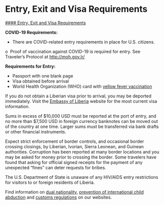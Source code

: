 # Entry, Exit and Visa Requirements

[#### Entry, Exit and Visa Requirements](javascript:void(0); "Entry, Exit and Visa Requirements")

**COVID-19 Requirements:**

* There are COVID-related entry requirements in place for U.S. citizens.

o  Proof of vaccination against COVID-19 is required for entry. See Traveler’s Protocol at <http://moh.gov.lr/>

**Requirements for Entry:**

* Passport with one blank page
* Visa obtained before arrival
* World Health Organization (WHO) card with [yellow fever vaccination](https://wwwnc.cdc.gov/travel/yellowbook/2020/preparing-international-travelers/yellow-fever-vaccine-and-malaria-prophylaxis-information-by-country/south-sudan)

If you do not obtain a Liberian visa prior to arrival, you may be deported immediately. Visit the [Embassy of Liberia](http://www.liberianembassyus.org/) website for the most current visa information.

Sums in excess of $10,000 USD must be reported at the port of entry, and no more than $7,500 USD in foreign currency banknotes can be moved out of the country at one time. Larger sums must be transferred via bank drafts or other financial instruments.

Expect strict enforcement of border controls, and occasional border crossing closings, by Liberian, Ivorian, Sierra Leonean, and Guinean authorities. Corruption has been reported at many border locations and you may be asked for money prior to crossing the border. Some travelers have found that asking for official signed receipts for the payment of any unexpected “fines” can deter requests for bribes.

The U.S. Department of State is unaware of any HIV/AIDS entry restrictions for visitors to or foreign residents of Liberia.

Find information on [dual nationality](https://travel.state.gov/content/travel/en/international-travel/before-you-go/travelers-with-special-considerations/Dual-Nationality-Travelers.html), [prevention of international child abduction](https://travel.state.gov/content/travel/en/International-Parental-Child-Abduction/prevention.html) and [customs regulations](https://travel.state.gov/content/travel/en/international-travel/before-you-go/customs-and-import.html) on our websites.